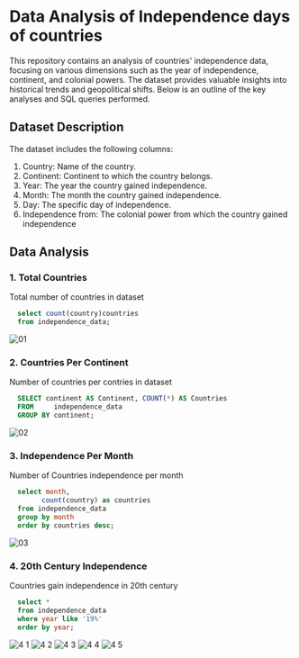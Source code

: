 # Data Analysis of Independence days of countries

This repository contains an analysis of countries' independence data, focusing on various dimensions such as the year of independence, continent, and colonial powers. The dataset provides valuable insights into historical trends and geopolitical shifts. Below is an outline of the key analyses and SQL queries performed.

## Dataset Description
The dataset includes the following columns:

1. Country: Name of the country.
2. Continent: Continent to which the country belongs.
3. Year: The year the country gained independence.
4. Month: The month the country gained independence.
5. Day: The specific day of independence.
6. Independence from: The colonial power from which the country gained independence

## Data Analysis

### 1. Total Countries
Total number of countries in dataset

```sql
  select count(country)countries
  from independence_data;
```

![01](https://github.com/MoaviaMahmood/Independence-days-of-countries/assets/168455506/c60c1ae1-b0e9-4fb4-a57a-1c0238ae1aed)

### 2. Countries Per Continent
Number of countries per contries in dataset 

```sql
  SELECT continent AS Continent, COUNT(*) AS Countries
  FROM     independence_data
  GROUP BY continent;
```

![02](https://github.com/MoaviaMahmood/Independence-days-of-countries/assets/168455506/b6040454-2fb8-491d-a75e-6e89167528e9)

### 3. Independence Per Month
Number of Countries independence per month 

```sql
  select month,
		count(country) as countries
  from independence_data
  group by month
  order by countries desc;
```

![03](https://github.com/MoaviaMahmood/Independence-days-of-countries/assets/168455506/4ad0b5e7-e436-4ce2-9809-66a2cabc900f)

### 4. 20th Century Independence
Countries gain independence in 20th century  

```sql
  select * 
  from independence_data
  where year like '19%'
  order by year;
```

![4 1](https://github.com/MoaviaMahmood/Independence-days-of-countries/assets/168455506/7f678f26-cdaa-4f0b-8a7f-e1dfd2a551c5)
![4 2](https://github.com/MoaviaMahmood/Independence-days-of-countries/assets/168455506/e056ff73-e36f-496c-bb4c-0454591db1e2)
![4 3](https://github.com/MoaviaMahmood/Independence-days-of-countries/assets/168455506/b27f0bdf-bd95-489a-880a-4ddd0f57c04b)
![4 4](https://github.com/MoaviaMahmood/Independence-days-of-countries/assets/168455506/277cd672-1154-49ca-8ded-ccdbff299c37)
![4 5](https://github.com/MoaviaMahmood/Independence-days-of-countries/assets/168455506/68e78505-58ed-4164-a65d-02d69362acf0)




